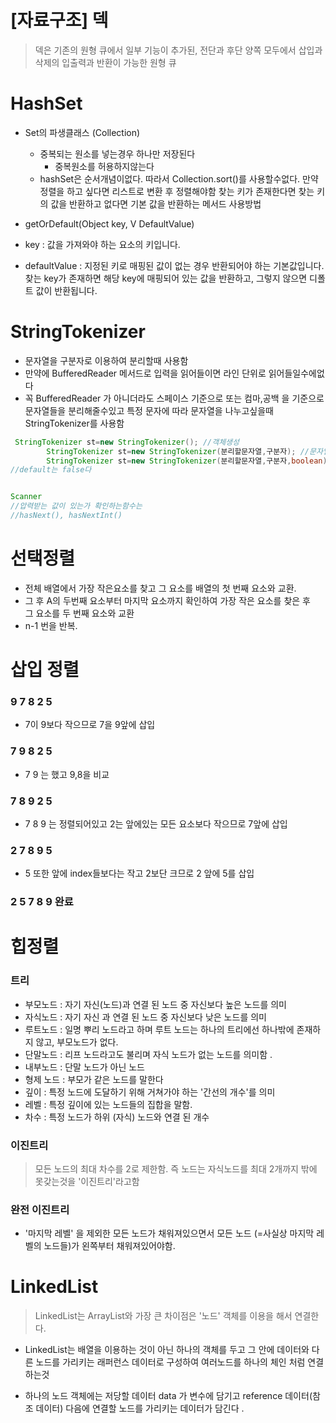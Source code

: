 # [자료구조] 덱

> 덱은 기존의 원형 큐에서 일부 기능이 추가된, 전단과 후단 양쪽 모두에서 삽입과 삭제의 입출력과 반환이 가능한 원형 큐

# HashSet

- Set의 파생클래스 (Collection)
    - 중복되는 원소를 넣는경우 하나만 저장된다
        - 중복원소를 허용하지않는다
    - hashSet은 순서개념이없다. 따라서 Collection.sort()를 사용할수없다. 만약정렬을 하고 싶다면 리스트로 변환 후 정렬해야함
      찾는 키가 존재한다면 찾는 키의 값을 반환하고 없다면 기본 값을 반환하는 메서드
      사용방법

- getOrDefault(Object key, V DefaultValue)
- key : 값을 가져와야 하는 요소의 키입니다.
- defaultValue : 지정된 키로 매핑된 값이 없는 경우 반환되어야 하는 기본값입니다.
  찾는 key가 존재하면 해당 key에 매핑되어 있는 값을 반환하고, 그렇지 않으면 디폴트 값이 반환됩니다.

# StringTokenizer

- 문자열을 구분자로 이용하여 분리할때 사용함
- 만약에 BufferedReader 메서드로 입력을 읽어들이면 라인 단위로 읽어들일수에없다
- 꼭 BufferedReader 가 아니더라도 스페이스 기준으로 또는 컴마,공백 을 기준으로 문자열들을 분리해줄수있고 특정 문자에 따라 문자열을 나누고싶을때
  StringTokenizer를 사용함

```java
 StringTokenizer st=new StringTokenizer(); //객체생성
        StringTokenizer st=new StringTokenizer(분리할문자열,구분자); //문자열분리
        StringTokenizer st=new StringTokenizer(분리할문자열,구분자,boolean); // boolean은 구분자로 분리된 문자열을 토큰에 포함시키냐 여부 
//default는 false다 

```

```java

Scanner
//압력받는 값이 있는가 확인하는함수는 
//hasNext(), hasNextInt()
```

# 선택정렬

- 전체 배열에서 가장 작은요소를 찾고 그 요소를 배열의 첫 번째 요소와 교환.
- 그 후 A의 두번째 요소부터 마지막 요소까지 확인하여 가장 작은 요소를 찾은 후 <br/>
  그 요소를 두 번째 요소와 교환
- n-1 번을 반복.

# 삽입 정렬

### 9 7 8 2 5

- 7이 9보다 작으므로 7을 9앞에 삽입

### 7 9 8 2 5

- 7 9 는 했고 9,8을 비교

### 7 8 9 2 5

- 7 8 9 는 정렬되어있고 2는 앞에있는 모든 요소보다 작으므로 7앞에 삽입

### 2 7 8 9 5

- 5 또한 앞에 index들보다는 작고 2보단 크므로 2 앞에 5를 삽입

### 2 5 7 8 9 완료

# 힙정렬

### 트리

- 부모노드 : 자기 자신(노드)과 연결 된 노드 중 자신보다 높은 노드를 의미
- 자식노드 : 자기 자신 과 연결 된 노드 중 자신보다 낮은 노드를 의미
- 루트노드 : 일명 뿌리 노드라고 하며 루트 노드는 하나의 트리에선 하나밖에 존재하지 않고, 부모노드가 없다.
- 단말노드 : 리프 노드라고도 불리며 자식 노드가 없는 노드를 의미함 .
- 내부노드 : 단말 노드가 아닌 노드
- 형제 노드 : 부모가 같은 노드를 말한다
- 깊이 : 특정 노드에 도달하기 위해 거쳐가야 하는 '간선의 개수'를 의미
- 레벨 : 특정 깊이에 있는 노드들의 집합을 말함.
- 차수 : 특정 노드가 하위 (자식) 노드와 연결 된 개수

### 이진트리

> 모든 노드의 최대 차수를 2로 제한함. 즉 노드는 자식노드를 최대 2개까지 밖에 못갖는것을 '이진트리'라고함

### 완전 이진트리

- '마지막 레벨' 을 제외한 모든 노드가 채워져있으면서 모든 노드 (=사실상 마지막 레벨의 노드들)가
  왼쪽부터 채워져있어야함.

# LinkedList

> LinkedList는 ArrayList와 가장 큰 차이점은 '노드' 객체를 이용을 해서 연결한다.

- LinkedList는 배열을 이용하는 것이 아닌 하나의 객체를 두고 그 안에 데이터와 다른 노드를 가리키는 래퍼런스 데이터로
  구성하여 여러노드를 하나의 체인 처럼 연결하는것

- 하나의 노드 객체에는 저당할 데이터 data 가 변수에 담기고 reference 데이터(참조 데이터) 다음에 연결할 노드를 가리키는 데이터가 담긴다 .


